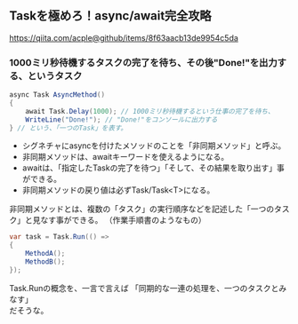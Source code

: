 ## Taskを極めろ！async/await完全攻略
https://qiita.com/acple@github/items/8f63aacb13de9954c5da

### 1000ミリ秒待機するタスクの完了を待ち、その後"Done!"を出力する、というタスク
```cs
async Task AsyncMethod()
{
    await Task.Delay(1000); // 1000ミリ秒待機するという仕事の完了を待ち、
    WriteLine("Done!"); // "Done!"をコンソールに出力する
} // という、「一つのTask」を表す。
```

 * シグネチャにasyncを付けたメソッドのことを「非同期メソッド」と呼ぶ。
 * 非同期メソッドは、awaitキーワードを使えるようになる。
 * awaitは、「指定したTaskの完了を待つ」「そして、その結果を取り出す」事ができる。
 * 非同期メソッドの戻り値は必ずTask/Task\<T>になる。
      
      
非同期メソッドとは、複数の「タスク」の実行順序などを記述した「一つのタスク」と見なす事ができる。
（作業手順書のようなもの）

```cs
var task = Task.Run(() =>
{
    MethodA();
    MethodB();
});
```
Task.Runの概念を、一言で言えば
「同期的な一連の処理を、一つのタスクとみなす」    
だそうな。


